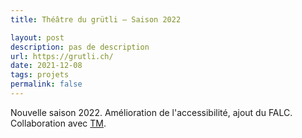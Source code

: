 ```yaml
---
title: Théâtre du grütli — Saison 2022

layout: post
description: pas de description
url: https://grutli.ch/
date: 2021-12-08
tags: projets
permalink: false
---
```

Nouvelle saison 2022. Amélioration de l'accessibilité, ajout du FALC. Collaboration avec <a href="//www.todeschini-mamie.ch/" target="_blank">TM</a>.

